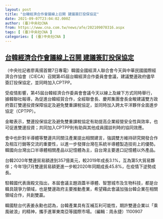 ```yaml
---
layout: post
title: "台韓經濟合作會議線上召開 建議簽訂投保協定"
date: 2021-09-07T23:04:02.000Z
author: (臺)中央社CNA
from: https://www.cna.com.tw/news/afe/202109070316.aspx
tags: [ (臺)中央社CNA ]
categories: [ (臺)中央社CNA ]
---
```

<!--1631055842000-->
[台韓經濟合作會議線上召開 建議簽訂投保協定](https://www.cna.com.tw/news/afe/202109070316.aspx)
------

<div>
<div></div><div class="paragraph"><p>（中央社記者廖禹揚首爾7日專電）韓國全國經濟人聯合會今天與中華民國國際經濟合作協會（CIECA）召開第45屆台韓經濟合作委員會會議，建議雙邊政府儘早簽訂投保協定，並同時加入CPTPP。</p><p>受疫情影響，第45屆台韓經濟合作委員會會議今天以線上及線下方式同時舉行，據韓聯社報導，為促進台韓經貿合作，全經聯會長、慶邦集團會長金畯建議雙方政府簽訂雙邊投資保障協定及避免雙重課稅協定，並同時加入跨太平洋夥伴全面進步協定（CPTPP）。</p><p>金畯表示，雙邊投保協定及避免雙重課稅協定有助提高企業經營安全性與效率，也可促進雙邊投資；共同加入CPTPP則有助與其他成員國談判時的協同效應。</p><p>會中也針對半導體等雙邊共同關注產業提出相關建言，強調雙方維持研究開發合作及相互行銷等交流的重要性，以進一步發揮台灣在系統半導體製造技術上的優勢。韓國向台灣出口半導體相關產品以記憶體為主，自台灣主要進口記憶體以外產品。</p><p>台韓2020年雙邊貿易額達到357億美元，較2019年成長3.1%，互為第5大貿易夥伴；今年1到7月雙邊貿易額更進一步較2020年同期成長45.8%，在疫情下逆勢成長。</p><p>駐韓國代表唐殿文指出，本屆會議主題涵蓋半導體、智慧城市及生物科技，都是台韓具競爭力領域，也是雙邊政府主要推動產業，希望藉此會議加強台韓企業在相關領域合作，共創雙贏。</p><p>韓國駐台代表姜永勳也認為，台韓產業具有互補互利可能性，期許雙邊企業以「乘風破浪」的精神，攜手進軍東南亞等國際市場。（編輯：周永捷）1100907</p></div>
</div>
